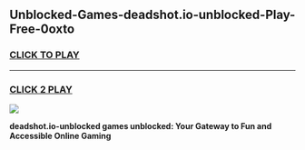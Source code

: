 
## Unblocked-Games-deadshot.io-unblocked-Play-Free-0oxto
<h3>
<a href="https://premium76.site?title=deadshot.io-unblocked&ref=10A">CLICK TO PLAY</a></h3>
<hr>

<h3>
<a href="https://premium76.site?title=deadshot.io-unblocked&ref=10A">CLICK 2 PLAY</a>
  
</h3>

<a href="https://premium76.site?title=deadshot.io-unblocked&ref=10A"><img src="https://clearcache.store/games.png"></a>


**deadshot.io-unblocked games unblocked: Your Gateway to Fun and Accessible Online Gaming**
